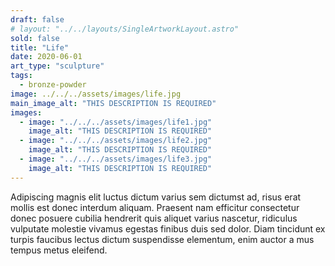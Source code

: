 ```yaml
---
draft: false
# layout: "../../layouts/SingleArtworkLayout.astro"
sold: false
title: "Life"
date: 2020-06-01
art_type: "sculpture"
tags: 
  - bronze-powder
image: ../../../assets/images/life.jpg
main_image_alt: "THIS DESCRIPTION IS REQUIRED"
images: 
  - image: "../../../assets/images/life1.jpg"
    image_alt: "THIS DESCRIPTION IS REQUIRED"
  - image: "../../../assets/images/life2.jpg"
    image_alt: "THIS DESCRIPTION IS REQUIRED"
  - image: "../../../assets/images/life3.jpg"
    image_alt: "THIS DESCRIPTION IS REQUIRED"  
---
```


Adipiscing magnis elit luctus dictum varius sem dictumst ad, risus erat mollis est donec interdum aliquam. Praesent nam efficitur consectetur donec posuere cubilia hendrerit quis aliquet varius nascetur, ridiculus vulputate molestie vivamus egestas finibus duis sed dolor. Diam tincidunt ex turpis faucibus lectus dictum suspendisse elementum, enim auctor a mus tempus metus eleifend.
